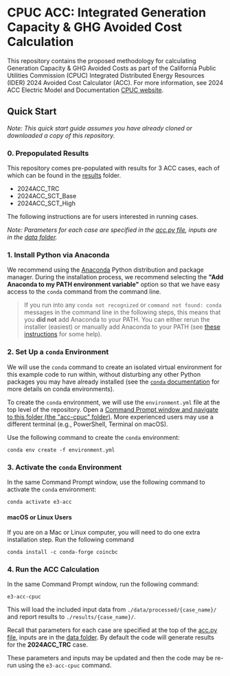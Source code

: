 # CPUC ACC: Integrated Generation Capacity & GHG Avoided Cost Calculation

This repository contains the proposed methodology for calculating Generation Capacity & GHG Avoided Costs as part of 
the California Public Utilities Commission (CPUC) Integrated Distributed Energy Resources (IDER) 2024 
Avoided Cost Calculator (ACC). For more information, see 2024 ACC Electric Model and Documentation
[CPUC website](https://www.cpuc.ca.gov/industries-and-topics/electrical-energy/demand-side-management/energy-efficiency/idsm). 

## Quick Start

_Note: This quick start guide assumes you have already cloned or downloaded a copy of this repository._

### 0. Prepopulated Results
This repository comes pre-populated with results for 3 ACC cases, each of which can be found in the [results](./results/) folder.
* 2024ACC_TRC
* 2024ACC_SCT_Base
* 2024ACC_SCT_High

The following instructions are for users interested in running cases.

_Note: Parameters for each case are specified in the [acc.py file](./src/acc.py), inputs are in the [data folder](./data/processed/)._

### 1. Install Python via Anaconda 

We recommend using the [Anaconda](https://www.anaconda.com/download#downloads) Python distribution and package manager. 
During the installation process, we recommend selecting the **"Add Anaconda to my PATH environment variable"** option
so that we have easy access to the `conda` command from the command line.

> If you run into any `conda not recognized` or `command not found: conda` messages in the command line in the following steps,
> this means that you **did not** add Anaconda to your PATH. You can either rerun the installer (easiest) or manually
> add Anaconda to your PATH (see [these instructions](https://www.geeksforgeeks.org/how-to-setup-anaconda-path-to-environment-variable/) for some help).

### 2. Set Up a `conda` Environment 

We will use the `conda` command to create an isolated virtual environment for this example code to run within, without 
disturbing any other Python packages you may have already installed (see the [`conda` documentation](https://docs.conda.io/projects/conda/en/latest/user-guide/tasks/manage-environments.html) for more details on conda environments).

To create the `conda` environment, we will use the `environment.yml` file at the top level of the repository. 
Open a [Command Prompt window and navigate to this folder (the "acc-cpuc" folder)](https://www.wikihow.com/Open-a-Folder-in-Cmd). More experienced users may use a different terminal (e.g., PowerShell, Terminal on macOS).

Use the following command to create the `conda` environment:

```
conda env create -f environment.yml
```
<div style="page-break-after: always;"></div>

### 3. Activate the `conda` Environment

In the same Command Prompt window, use the following command to activate the `conda` environment:

```
conda activate e3-acc
```

#### macOS or Linux Users

If you are on a Mac or Linux computer, you will need to do one extra installation step. Run the following command
```commandline
conda install -c conda-forge coincbc
```

### 4. Run the ACC Calculation

In the same Command Prompt window, run the following command:
```commandline
e3-acc-cpuc
```

This will load the included input data from `./data/processed/{case_name}/` and report results to 
`./results/{case_name}/`.

Recall that parameters for each case are specified at the top of the [acc.py file](./src/acc.py), inputs are in the [data folder](./data/processed/). By default the code will generate results for the **2024ACC_TRC** case. 

These parameters and inputs may be updated and then the code may be re-run using the `e3-acc-cpuc` command. 